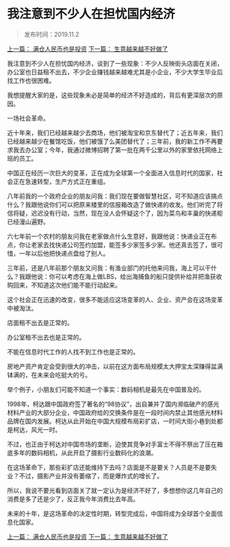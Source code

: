 #  我注意到不少人在担忧国内经济 

> 发布时间：2019.11.2

[上一篇： 满仓人民币也是投资](/social/article26)
[下一篇： 生意越来越不好做了](/social/article28)

我注意到不少人在担忧国内经济，谈到了一些现象：不少人反映街头店面在关闭，办公室也日益租不出去，不少企业赚钱越来越难尤其是小企业，不少大学生毕业后找工作也很困难。

我想提醒大家的是，这些现象未必是简单的经济不好造成的，背后有更深层次的原因。

一场社会革命。

近十年来，我们已经越来越少去商场，他们被淘宝和京东替代了；近五年来，我们已经越来越少在餐馆吃饭，他们被饿了么美团替代了；三年前，我的新工作不再要求我去办公室；今年，我通过微博招聘了第一批在两千公里以外的家里依托网络上班的员工。

中国正在经历一次巨大的变革，正在成为全球第一个全面进入信息时代的国家，社会正在急速转型，生产方式正在重组。

八年前我的一个政府企业的朋友问我：我们现在要做智慧社区，可不知道应该搞点什么？我跟他说你们可以把原来楼里的信报箱改造了做快递的收发。他们听完了将信将疑，迟迟没有行动，当然，现在没人会怀疑这个了，因为菜鸟和丰巢的快递柜已经漫山遍野。

六七年前一个农村的朋友问我在老家做点什么生意好，我跟他说：快递业正在布点，你让老家去找快递公司签约加盟，能签多少家签多少家。他还真去签了，很可惜，一年以后他把快递点盘给了别人。

三年前，还是八年前那个朋友又问我：有渔业部门的托他来问我，海上可以干什么？我跟他说：你可以考虑在海上做LBS，给出海捕鱼的船只提供补给并把渔获收购回来，不知道这次他们能不能行动起来。

这个社会正在迅速的改变，很多不能适应这场变革的人、企业、资产会在这场变革中被淘汰。

店面租不出去是正常的。

办公室租不出去也是正常的。

不能在信息时代工作的人找不到工作也是正常的。

房地产资产肯定会受到很大的冲击，以前在这方面布局规模太大押宝太深赚得盆满钵满的，在未来会吃挺大的亏。

举个例子，小朋友们可能不知道一个事实：数码相机是最先在中国普及的。

1998年，柯达跟中国政府签了著名的“98协议”，出自兼并了国内濒临破产的感光材料产业的大部分企业，中国政府给的交换条件是在一段时间内禁止其他感光材料品牌在国内发展。柯达从此开始在中国大规模布局彩扩店，一时间大街小巷到处都是柯达，风光一时。

不过，也正由于柯达对中国市场的垄断，迫使其竞争对手富士不得不祭出了压在箱底多年的数码相机，从此开启了摄影行业数码化的浪潮。

在这场革命下，那些彩扩店还能维持下去吗？店面是不是要关？人员是不是要失业？不过，摄影产业并没有萎缩了，而是爆炸式的增长了。

所以，我说不要光看到店面关了就一定认为是经济不好了，多想想你这几年自己的消费是多了还是少了，反正我今年消费比去年高。

未来的十年，是这场革命的决定性时期，转型完成后，中国将成为全球首个全面信息化国家。

[上一篇： 满仓人民币也是投资](/social/article26)
[下一篇： 生意越来越不好做了](/social/article28)
